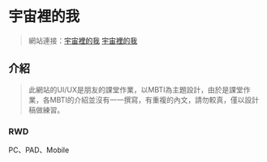 # 宇宙裡的我
>網站連接：[宇宙裡的我](https://mbti-six.vercel.app/)
><a href="[你的連結](https://mbti-six.vercel.app/)" target="_blank">宇宙裡的我</a>
>
## 介紹
>此網站的UI/UX是朋友的課堂作業，以MBTI為主題設計，由於是課堂作業，各MBTI的介紹並沒有一一撰寫，有重複的內文，請勿較真，僅以設計稿做練習。
>

### RWD
PC、PAD、Mobile
